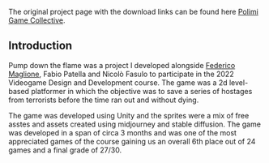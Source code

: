 The original project page with the download links can be found here <a href="https://polimi-game-collective.itch.io/pump-down-the-flame">Polimi Game Collective</a>.

<h2>Introduction</h2>
Pump down the flame was a project I developed alongside <a href="https://www.linkedin.com/in/federico-maglione-463358126/">Federico Maglione</a>, Fabio Patella and Nicolò Fasulo to participate in the 2022 Videogame Design and Development course. The game was a 2d level-based platformer in which the objective was to save a series of hostages from terrorists before the time ran out and without dying.

The game was developed using Unity and the sprites were a mix of free asstes and assets created using midjourney and stable diffusion. The game was developed in a span of circa 3 months and was one of the most appreciated games of the course gaining us an overall 6th place out of 24 games and a final grade of 27/30.
